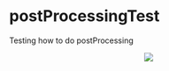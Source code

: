# postProcessingTest
Testing how to do postProcessing

<p align="center">
	<img src="https://imgur.com/a/tVkbIQs">
</p>

